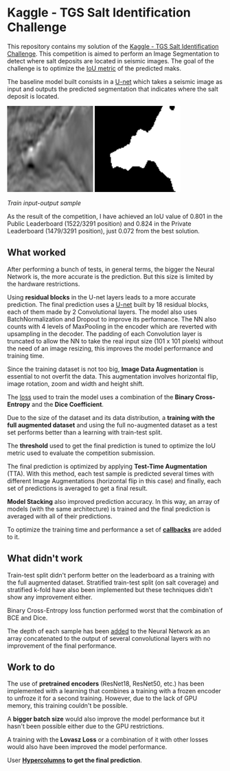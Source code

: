 # Kaggle - TGS Salt Identification Challenge

This repository contains my solution of the [Kaggle - TGS Salt Identification Challenge](https://www.kaggle.com/c/tgs-salt-identification-challenge). This competition is aimed to perform an Image Segmentation to detect where salt deposits are located in seismic images. The goal of the challenge is to optimize the [IoU metric](https://www.kaggle.com/c/tgs-salt-identification-challenge#evaluation) of the predicted maks.

The baseline model built consists in a [U-net](https://lmb.informatik.uni-freiburg.de/people/ronneber/u-net/) which takes a seismic image as input and outputs the predicted segmentation that indicates where the salt deposit is located.

<p>
  <img src="readme_images/input.png" width="200" title="Input image">
  <img src="readme_images/mask.png" width="200" title="Output mask">
  
  <em>Train input-output sample</em>
</p>

As the result of the competition, I have achieved an IoU value of 0.801 in the Public Leaderboard (1522/3291 position) and 0.824 in the Private Leaderboard (1479/3291 position), just 0.072 from the best solution.


## What worked

After performing a bunch of tests, in general terms, the bigger the Neural Network is, the more accurate is the prediction. But this size is limited by the hardware restrictions. 

Using **residual blocks** in the U-net layers leads to a more accurate prediction. The final prediction uses a [U-net](https://github.com/AlbertoSabater/Kaggle-Salt-Identification-Challenge/blob/master/nn_models.py#L177) built by 18 residual blocks, each of them made by 2 Convolutional layers. The model also uses BatchNormalization and Dropout to improve its performance. The NN also counts with 4 levels of MaxPooling in the encoder which are reverted with upsampling in the decoder. The padding of each Convolution layer is truncated to allow the NN to take the real input size (101 x 101 pixels) without the need of an image resizing, this improves the model performance and training time.

Since the training dataset is not too big, **Image Data Augmentation** is essential to not overfit the data. This augmentation involves horizontal flip, image rotation, zoom and width and height shift.

The [loss](https://github.com/AlbertoSabater/Kaggle-Salt-Identification-Challenge/blob/master/nn_models.py#L31) used to train the model uses a combination of the **Binary Cross-Entropy** and the **Dice Coefficient**.

Due to the size of the dataset and its data distribution, a **training with the full augmented dataset** and using the full no-augmented dataset as a test set performs better than a learning with train-test split.

The **threshold** used to get the final prediction is tuned to optimize the IoU metric used to evaluate the competition submission.

The final prediction is optimized by applying **Test-Time Augmentation** (TTA). With this method, each test sample is predicted several times with different Image Augmentations (horizontal flip in this case) and finally, each set of predictions is averaged to get a final result.

**Model Stacking** also improved prediction accuracy. In this way, an array of models (with the same architecture) is trained and the final prediction is averaged with all of their predictions.

To optimize the training time and performance a set of **[callbacks](https://github.com/AlbertoSabater/Kaggle-Salt-Identification-Challenge/blob/master/main.py#L227)** are added to it. 


## What didn't work

Train-test split didn't perform better on the leaderboard as a training with the full augmented dataset. Stratified train-test split (on salt coverage) and stratified k-fold have also been implemented but these techniques didn't show any improvement either.

Binary Cross-Entropy loss function performed worst that the combination of BCE and Dice.

The depth of each sample has been [added](https://github.com/AlbertoSabater/Kaggle-Salt-Identification-Challenge/blob/master/nn_models.py#L73) to the Neural Network as an array concatenated to the output of several convolutional layers with no improvement of the final performance.


## Work to do

The use of **pretrained encoders** (ResNet18, ResNet50, etc.) has been implemented with a learning that combines a training with a frozen encoder to unfroze it for a second training. However, due to the lack of GPU memory, this training couldn't be possible.

A **bigger batch size** would also improve the model performance but it hasn't been possible either due to the GPU restrictions.

A training with the **Lovasz Loss** or a combination of it with other losses would also have been improved the model performance.

User **[Hypercolumns](https://arxiv.org/pdf/1411.5752.pdf) to get the final prediction**.
